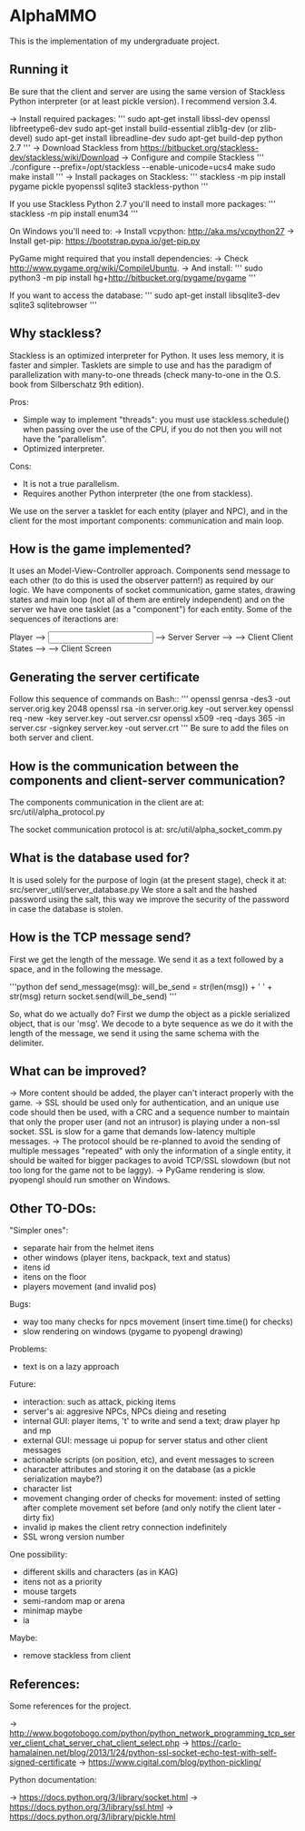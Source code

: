 # AlphaMMO

This is the implementation of my undergraduate project.


## Running it

Be sure that the client and server are using the same version of Stackless Python interpreter (or at least pickle version). I recommend version 3.4.

-> Install required packages:
'''
sudo apt-get install libssl-dev openssl libfreetype6-dev
sudo apt-get install build-essential zlib1g-dev (or zlib-devel)
sudo apt-get install libreadline-dev
sudo apt-get build-dep python 2.7
'''
-> Download Stackless from https://bitbucket.org/stackless-dev/stackless/wiki/Download
-> Configure and compile Stackless
'''
./configure --prefix=/opt/stackless --enable-unicode=ucs4
make
sudo make install
'''
-> Install packages on Stackless:
'''
stackless -m pip install pygame pickle pyopenssl sqlite3 stackless-python
'''

If you use Stackless Python 2.7 you'll need to install more packages:
'''
stackless -m pip install enum34
'''

On Windows you'll need to:
-> Install vcpython: http://aka.ms/vcpython27
-> Install get-pip: https://bootstrap.pypa.io/get-pip.py


PyGame might required that you install dependencies:
-> Check http://www.pygame.org/wiki/CompileUbuntu.
-> And install:
'''
sudo python3 -m pip install hg+http://bitbucket.org/pygame/pygame
'''


If you want to access the database:
'''
sudo apt-get install libsqlite3-dev sqlite3 sqlitebrowser
'''


## Why stackless?

Stackless is an optimized interpreter for Python.
It uses less memory, it is faster and simpler. Tasklets are simple to use and has the paradigm of parallelization with many-to-one threads (check many-to-one in the O.S. book from Silberschatz 9th edition). 


Pros:
- Simple way to implement "threads": you must use stackless.schedule() when passing over the use of the CPU, if you do not then you will not have the "parallelism".
- Optimized interpreter.


Cons:
- It is not a true parallelism.
- Requires another Python interpreter (the one from stackless).

We use on the server a tasklet for each entity (player and NPC), and in the client for the most important components: communication and main loop.


## How is the game implemented?

It uses an Model-View-Controller approach. Components send message to each other (to do this is used the observer pattern!) as required by our logic. We have components of socket communication, game states, drawing states and main loop (not all of them are entirely independent) and on the server we have one tasklet (as a "component") for each entity.
Some of the sequences of iteractions are:

Player --> <INPUT> --> Server
Server --> <EVERYTHING THAT OCCURS> --> Client
Client States --> <EVERYTHING DRAWABLE> --> Client Screen


## Generating the server certificate

Follow this sequence of commands on Bash::
'''
openssl genrsa -des3 -out server.orig.key 2048
openssl rsa -in server.orig.key -out server.key
openssl req -new -key server.key -out server.csr
openssl x509 -req -days 365 -in server.csr -signkey server.key -out server.crt
'''
Be sure to add the files on both server and client.


## How is the communication between the components and client-server communication?

The components communication in the client are at: src/util/alpha_protocol.py

The socket communication protocol is at: src/util/alpha_socket_comm.py


## What is the database used for?

It is used solely for the purpose of login (at the present stage), check it at: src/server_util/server_database.py
We store a salt and the hashed password using the salt, this way we improve the security of the password in case the database is stolen.


## How is the TCP message send?

First we get the length of the message. We send it as a text followed by a space, and in the following the message.

'''python
def send_message(msg):
    will_be_send = str(len(msg)) + ' ' + str(msg)
    return socket.send(will_be_send)
'''

So, what do we actually do?
First we dump the object as a pickle serialized object, that is our 'msg'. We decode to a byte sequence as we do it with the length of the message, we send it using the same schema with the delimiter.


## What can be improved?

-> More content should be added, the player can't interact properly with the game.
-> SSL should be used only for authentication, and an unique use code should then be used, with a CRC and a sequence number to maintain that only the proper user (and not an intrusor) is playing under a non-ssl socket. SSL is slow for a game that demands low-latency multiple messages.
-> The protocol should be re-planned to avoid the sending of multiple messages "repeated" with only the information of a single entity, it should be waited for bigger packages to avoid TCP/SSL slowdown (but not too long for the game not to be laggy).
-> PyGame rendering is slow. pyopengl should run smother on Windows.


## Other TO-DOs:

"Simpler ones":
- separate hair from the helmet itens
- other windows (player itens, backpack, text and status)
- itens id
- itens on the floor
- players movement (and invalid pos)

Bugs:
- way too many checks for npcs movement (insert time.time() for checks)
- slow rendering on windows (pygame to pyopengl drawing)

Problems:
- text is on a lazy approach

Future:
- interaction: such as attack, picking items
- server's ai: aggresive NPCs, NPCs dieing and reseting
- internal GUI: player items, 't' to write and send a text; draw player hp and mp
- external GUI: message ui popup for server status and other client messages
- actionable scripts (on position, etc), and event messages to screen
- character attributes and storing it on the database (as a pickle serialization maybe?)
- character list
- movement changing order of checks for movement: insted of setting after complete movement set before (and only notify the client later - dirty fix)
- invalid ip makes the client retry connection indefinitely
- SSL wrong version number

One possibility:
- different skills and characters (as in KAG)
- itens not as a priority
- mouse targets
- semi-random map or arena
- minimap maybe
- ia

Maybe:
- remove stackless from client


## References:

Some references for the project.

-> http://www.bogotobogo.com/python/python_network_programming_tcp_server_client_chat_server_chat_client_select.php
-> https://carlo-hamalainen.net/blog/2013/1/24/python-ssl-socket-echo-test-with-self-signed-certificate
-> https://www.cigital.com/blog/python-pickling/


Python documentation:

-> https://docs.python.org/3/library/socket.html
-> https://docs.python.org/3/library/ssl.html
-> https://docs.python.org/3/library/pickle.html

